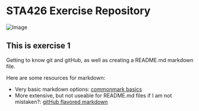 # STA426 Exercise Repository

![Image](https://upload.wikimedia.org/wikipedia/commons/a/a7/WPP_domain_alignment.PNG)

## This is exercise 1

Getting to know git and gitHub, as well as creating a README.md markdown file. 

Here are some resources for markdown:

- Very basic markdown options: [commonmark basics](https://commonmark.org/help/)
- More extensive, but not useable for README.md files if I am not mistaken?: [gitHub flavored markdown](https://docs.gitlab.com/ee/user/markdown.html)

